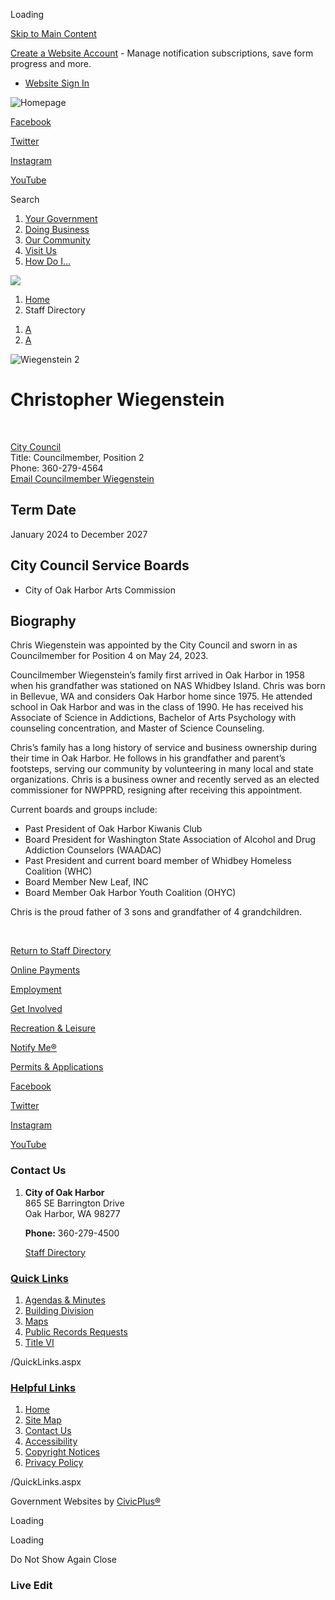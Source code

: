 Loading

[Skip to Main Content](https://oakharbor.gov/directory.aspx?eid=47%2F)

[Create a Website Account](https://oakharbor.gov/MyAccount/ProfileCreate) - Manage notification subscriptions, save form progress and more.   

- [Website Sign In](https://oakharbor.gov/MyAccount)

![Homepage](https://oakharbor.gov/ImageRepository/Document?documentID=63)

[Facebook](https://www.facebook.com/OakHarbor)

[Twitter](https://twitter.com/oakharborwausa)

[Instagram](https://www.instagram.com/cityofoakharborwa)

[YouTube](https://www.youtube.com/c/CityofOakHarbor)

Search

1. [Your Government](https://oakharbor.gov/27/Your-Government)
2. [Doing Business](https://oakharbor.gov/35/Doing-Business)
3. [Our Community](https://oakharbor.gov/31/Our-Community)
4. [Visit Us](https://oakharbor.gov/101/Visit-Us)
5. [How Do I...](https://oakharbor.gov/9/How-Do-I)

<!--THE END-->

![](https://oakharbor.gov/ImageRepository/Document?documentID=11)

1. [Home](https://oakharbor.gov)
2. Staff Directory

<!--THE END-->

1. [A](https://oakharbor.gov/directory.aspx?eid=47 "Make text smaller")
2. [A](https://oakharbor.gov/directory.aspx?eid=47 "Make text bigger")

![Wiegenstein 2](https://oakharbor.gov/ImageRepository/Document?documentID=2931 "Wiegenstein 2")

# Christopher Wiegenstein

 

[City Council](https://oakharbor.gov/Directory.aspx?DID=33)  
Title: Councilmember, Position 2  
Phone: 360-279-4564  
[Email Councilmember Wiegenstein](mailto:cwiegenstein@oakharbor.org)

## Term Date

January 2024 to December 2027

## City Council Service Boards

- City of Oak Harbor Arts Commission

## Biography

Chris Wiegenstein was appointed by the City Council and sworn in as Councilmember for Position 4 on May 24, 2023.

Councilmember Wiegenstein’s family first arrived in Oak Harbor in 1958 when his grandfather was stationed on NAS Whidbey Island. Chris was born in Bellevue, WA and considers Oak Harbor home since 1975. He attended school in Oak Harbor and was in the class of 1990. He has received his Associate of Science in Addictions, Bachelor of Arts Psychology with counseling concentration, and Master of Science Counseling.

Chris’s family has a long history of service and business ownership during their time in Oak Harbor. He follows in his grandfather and parent’s footsteps, serving our community by volunteering in many local and state organizations. Chris is a business owner and recently served as an elected commissioner for NWPPRD, resigning after receiving this appointment. 

Current boards and groups include:

- Past President of Oak Harbor Kiwanis Club
- Board President for Washington State Association of Alcohol and Drug Addiction Counselors (WAADAC)
- Past President and current board member of Whidbey Homeless Coalition (WHC)
- Board Member New Leaf, INC
- Board Member Oak Harbor Youth Coalition (OHYC)

Chris is the proud father of 3 sons and grandfather of 4 grandchildren.  

 

[Return to Staff Directory](https://oakharbor.gov/Directory.aspx)

[Online Payments](https://oakharbor.gov/349/2086/Pay-Your-Bill-Online)

[Employment](https://www.governmentjobs.com/careers/oakharbor)

[Get Involved](https://oakharbor.gov/335/Boards-Commissions)

[Recreation &amp; Leisure](https://oakharbor.gov/255/Parks-Recreation) 

[Notify Me®](https://oakharbor.gov/list.aspx)

[Permits &amp; Applications](https://oakharbor.onlama.com)

[Facebook](https://www.facebook.com/OakHarbor)

[Twitter](https://twitter.com/oakharborwausa)

[Instagram](https://www.instagram.com/cityofoakharborwa)

[YouTube](https://www.youtube.com/c/CityofOakHarbor)

### Contact Us

1. **City of Oak Harbor**  
   865 SE Barrington Drive  
   Oak Harbor, WA 98277
   
   **Phone:** 360-279-4500
   
   [Staff Directory](https://oakharbor.gov/Directory.aspx)

### [Quick Links](https://oakharbor.gov/QuickLinks.aspx?CID=15)

1. [Agendas &amp; Minutes](https://oakharbor.gov/AgendaCenter)
2. [Building Division](https://oakharbor.gov/173/Building-Division)
3. [Maps](https://oakharbor.gov/303/City-Maps)
4. [Public Records Requests](https://oakharborwa.govqa.us/WEBAPP/_rs/%28S%28ya42llj5gdgmnb1ipdt5oot5%29%29/supporthome.aspx)
5. [Title VI](https://oakharbor.gov/459/Title-VI-Non-Discrimination)

/QuickLinks.aspx

### [Helpful Links](https://oakharbor.gov/QuickLinks.aspx?CID=16)

1. [Home](https://oakharbor.gov)
2. [Site Map](https://oakharbor.gov/sitemap)
3. [Contact Us](https://oakharbor.gov/FormCenter/Contact-Us-10)
4. [Accessibility](https://oakharbor.gov/accessibility)
5. [Copyright Notices](https://oakharbor.gov/copyright)
6. [Privacy Policy](https://oakharbor.gov/privacy)

/QuickLinks.aspx

Government Websites by [CivicPlus®](https://connect.civicplus.com/referral)

Loading

Loading

Do Not Show Again Close

### Live Edit